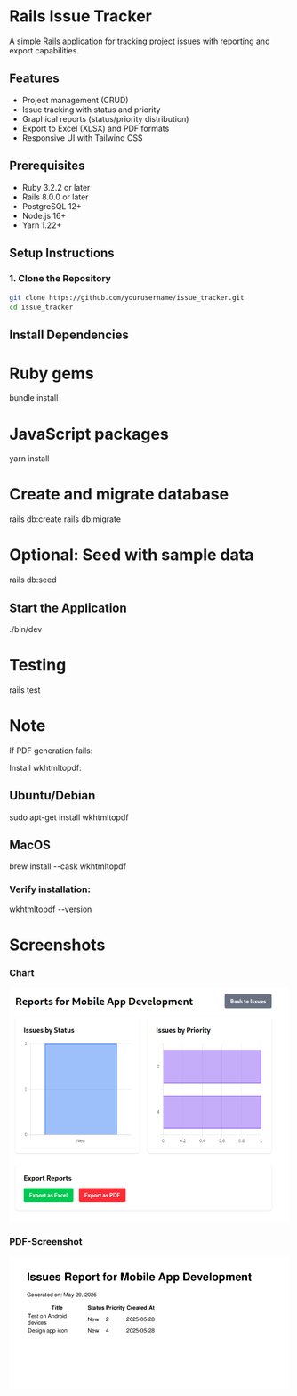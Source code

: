 # Rails Issue Tracker

A simple Rails application for tracking project issues with reporting and export capabilities.

## Features

- Project management (CRUD)
- Issue tracking with status and priority
- Graphical reports (status/priority distribution)
- Export to Excel (XLSX) and PDF formats
- Responsive UI with Tailwind CSS

## Prerequisites

- Ruby 3.2.2 or later
- Rails 8.0.0 or later
- PostgreSQL 12+
- Node.js 16+
- Yarn 1.22+

## Setup Instructions

### 1. Clone the Repository

```bash
git clone https://github.com/yourusername/issue_tracker.git
cd issue_tracker
```

## Install Dependencies

# Ruby gems
bundle install

# JavaScript packages
yarn install

# Create and migrate database
rails db:create
rails db:migrate

# Optional: Seed with sample data
rails db:seed

## Start the Application
./bin/dev

# Testing
rails test

# Note

If PDF generation fails:

Install wkhtmltopdf:

## Ubuntu/Debian
sudo apt-get install wkhtmltopdf

## MacOS
brew install --cask wkhtmltopdf
### Verify installation:

wkhtmltopdf --version

# Screenshots 
### Chart
![Chart](./chart.png)

### PDF-Screenshot
![PDF-Screenshot](./pdf-screeshot.png)